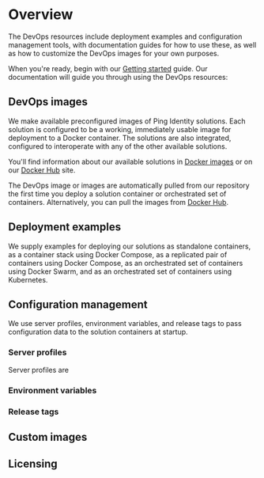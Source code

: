 # Overview

The DevOps resources include deployment examples and configuration management tools, with documentation guides for how to use these, as well as how to customize the DevOps images for your own purposes.

When you're ready, begin with our [Getting started](evaluate.md) guide. Our documentation will guide you through using the DevOps resources:

## DevOps images

We make available preconfigured images of Ping Identity solutions. Each solution is configured to be a working, immediately usable image for deployment to a Docker container. The solutions are also integrated, configured to interoperate with any of the other available solutions.

You'll find information about our available solutions in [Docker images](../../pingidentity-docker-builds) or on our [Docker Hub](https://hub.docker.com/u/pingidentity/) site.

The DevOps image or images are automatically pulled from our repository the first time you deploy a solution container or orchestrated set of containers. Alternatively, you can pull the images from [Docker Hub](https://hub.docker.com/u/pingidentity/).

## Deployment examples

We supply examples for deploying our solutions as standalone containers, as a container stack using Docker Compose, as a replicated pair of containers using Docker Compose, as an orchestrated set of containers using Docker Swarm, and as an orchestrated set of containers using Kubernetes.

## Configuration management

We use server profiles, environment variables, and release tags to pass configuration data to the solution containers at startup.

### Server profiles

Server profiles are

### Environment variables


### Release tags


## Custom images


## Licensing
